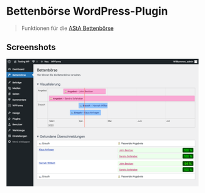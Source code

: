 # Bettenbörse WordPress-Plugin

> Funktionen für die [AStA Bettenbörse](https://www.asta-lueneburg.de/service/bettenboerse/)

## Screenshots

![](assets/screenshot-1.png)
